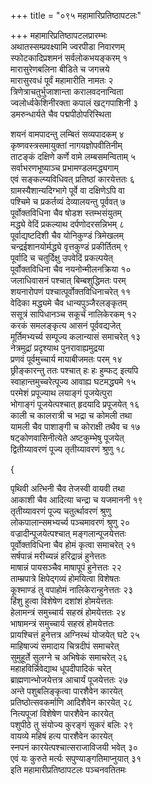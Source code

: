 +++
title = "०९५ महामारिप्रतिष्ठापटलः"

+++
महामारिप्रतिष्ठापटलप्रारम्भः    
अथातस्सम्प्रवक्ष्यामि ज्वरपीडा निवारणम्  
स्फोटकादिप्रशमनं सर्वलोकभयङ्करम् १  
मारासुरेणबलिना बीडिते च जगत्त्रये  
मारासुरवधं पूर्वं महामारीति नामतः २  
त्रिणेत्राचतुर्भुजाशान्ता करालवदनान्विता  
ज्वलोर्ध्वकेशिनीरक्ता कपालं खट्गपाशिनी ३  
डमरुन्धार्यते चैव पद्मपीठोपरिस्थिता  

शयनं वामपादन्तु लम्बितं सव्यपादकम् ४  
कृष्णवस्त्रसमायुक्तां नागयज्ञोपवीतिनीम्  
ताटङ्कं दक्षिणे कर्णे वामे लम्बसमन्विताम् ५  
सर्वाभरणभूष्याञ्च प्रभामण्डलमद्ध्यगाम्  
एवं सङ्कल्प्यविधिवत् प्रतिष्ठां कारयेत्ततः ६  
ग्रामस्यैशान्यदिग्भागे पूर्वे वा दक्षिणेऽपि वा  
पश्चिमे च प्रकर्तव्यं देव्यालयन्तु पूर्ववत् ७  
पूर्वोक्तविधिना चैव षोडश स्तम्भसंयुतम्  
मद्ध्ये वेदिं प्रकल्याथ दर्पणोदरसन्निभम् ८  
पूर्वाद्यष्टदिशी चैव योनिकुण्डं त्रिमेखलम्  
चन्द्रईशानयोर्मद्ध्ये वृत्तकुण्डं प्रकीर्तितम् ९  
पूर्वादि च चतुर्दिक्षु उपवेदिं प्रकल्पयेत्  
पूर्वोक्तविधिना चैव नयनोन्मीलनक्रिया १०  
जलाधिवासनं पश्चात् बिम्बशुद्धिमतः परम्  
शयनारोपणं पश्चात्पूर्वोक्तविधिनाचरेत् ११  
वेदिका मद्ध्यमे चैव धान्यपुञ्जैरलङ्कृतम्  
ससूत्रं सापिधानञ्च सकूर्चं नालिकेरकम् १२  
करकं समलङ्कृत्य आसनं पूर्ववद्यजेत्  
मूर्तिमभ्यर्च्य सम्पूज्य कलान्यासं समाचरेत् १३  
नेत्रमुद्रां प्रदृश्याथ पुनरावाह्यमुद्रया  
प्रणवं पूर्वमुच्चार्य मायाबीजमतः परम् १४  
छ्रीङ्कारन्तु ततः पश्चात् हः हः हुम्फट् इत्यपि  
स्वाहान्तमुच्चरेत्पूज्य आवाह्य घटमद्ध्यमे १५  
परमेशं प्रपूज्याथ लयाङ्गं पूजयेत्पुरा  
भोगाङ्गं पूजयेत्पश्चात् हृदयादि प्रपूजयेत् १६  
काली च कालरात्री च भद्रा च कोमली तथा  
यामली चैव पाशाङ्गी च कोराक्षी तथैव च १७  
षट्कोणवासिनीत्येते अष्टकुम्भेषु पूजयेत्  
द्वितीय्यावरणं पूज्य तृतीय्यावरणं श्रुणु १८  

{          

पृथिवी अत्भिनी चैव तेजस्वी वायवी तथा  
आकाशी चैव आदित्या चन्द्रा च यजमाननी १९  
तृतीय्यावरणं पूज्य चतुर्त्थावरणं श्रुणु  
लोकपालान्समभ्यर्च्य पञ्चमावरणं श्रुणु २०  
वज्रादीन्पूजयेत्पश्चात् मङ्गलान्पूजयेत्ततः  
पूर्वोक्तविधिना चैव होमं कृत्वा समाचरेत् २१  
सर्षपान्नं मरीच्यन्नं हरिद्रान्नं हुनेत्ततः  
माषान्नं पायसञ्चैव माषापूपं हुनेत्ततः २२  
ताम्म्रपात्रे क्षिपेद्गव्यं होमयित्वा विशेषतः  
कूश्माण्डं तु वपाहोमं नालिकेरान्हुनेत्ततः २३  
हिंशु हुत्वा विशेषेण दशांशं होमयेत्ततः  
हेलामन्त्रं समुच्चार्य सहस्रं होमयेत्ततः २४  
भाषामन्त्रं समुच्चार्य सहस्रं होमयेत्ततः  
प्रायश्चित्तं हुनेत्तत्र अग्निस्थं योजयेत् घटे २५  
माहिषाज्यं समादाय चित्रदीपं समाचरेत्  
सुमुहूर्ते सुलग्ने च अभिषेकं समाचरेत् २६  
महाहविर्न्निवेद्याथ धूपदीपादिकं चरेत्  
ब्राह्मणान्भोजयेत्तत्र आचार्यं पूजयेत्ततः २७  
अन्ते पशुबलिङ्कृत्वा पारशैवेन कारयेत्  
प्रतिष्ठोत्सवकर्माणि आदिशैवेन कारयेत् २८  
नित्यपूजां विशेषेण पारशैवेन कारयेत्  
पशुपीठे तु संयोज्य कुरङ्गं सूकरं बलिः २९  
वायव्ये महिषं हत्य पारशैवेन कारयेत्  
स्नपनं कारयेत्पश्चात्सराजाविजयी भवेत् ३०  
एवं यः कुरुते मर्त्यः सपुण्याङ्गतिमाप्नुयात् ३१  
इति महामारीप्रतिष्ठापटलः पञ्चनवतितमः  
